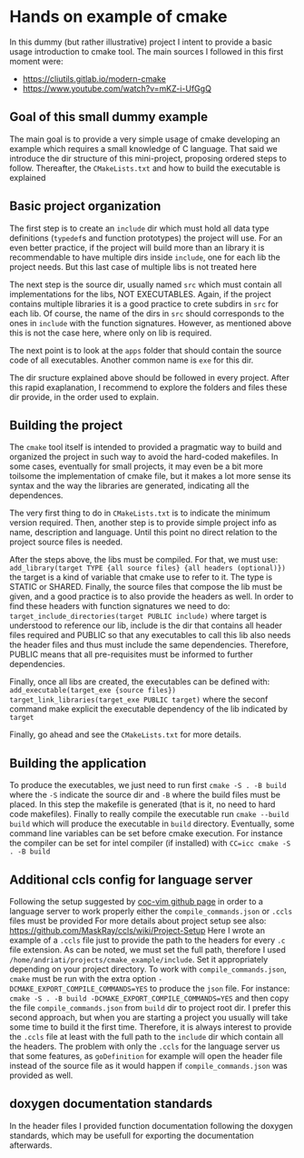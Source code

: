 # Hands on example of cmake

In this dummy (but rather illustrative) project I intent to provide a basic
usage introduction to cmake tool. The main sources I followed in this first
moment were:
* https://cliutils.gitlab.io/modern-cmake
* https://www.youtube.com/watch?v=mKZ-i-UfGgQ

## Goal of this small dummy example

The main goal is to provide a very simple usage of cmake developing an example
which requires a small knowledge of C language. That said we introduce the dir
structure of this mini-project, proposing ordered steps to follow. Thereafter,
the `CMakeLists.txt` and how to build the executable is explained

## Basic project organization

The first step is to create an `include` dir which must hold all data type
definitions (`typedef`s and function prototypes) the project will use. For
an even better practice, if the project will build more than an library it
is recommendable to have multiple dirs inside `include`, one for each lib
the project needs. But this last case of multiple libs is not treated here

The next step is the source dir, usually named `src` which must contain all
implementations for the libs, NOT EXECUTABLES. Again, if the project contains
multiple libraries it is a good practice to crete subdirs in `src` for each
lib. Of course, the name of the dirs in `src` should corresponds to the ones
in `include` with the function signatures. However, as mentioned above this
is not the case here, where only on lib is required.

The next point is to look at the `apps` folder that should contain the source
code of all executables. Another common name is `exe` for this dir.

The dir sructure explained above should be followed in every project. After
this rapid exaplanation, I recommend to explore the folders and files these
dir provide, in the order used to explain.

## Building the project

The `cmake` tool itself is intended to provided a pragmatic way to build and
organized the project in such way to avoid the hard-coded makefiles. In some
cases, eventually for small projects, it may even be a bit more toilsome the
implementation of cmake file, but it makes a lot more sense its syntax and
the way the libraries are generated, indicating all the dependences.

The very first thing to do in `CMakeLists.txt` is to indicate the minimum
version required. Then, another step is to provide simple project info as
name, description and language. Until this point no direct relation to the
project source files is needed.

After the steps above, the libs must be compiled. For that, we must use:
`add_library(target TYPE {all source files} {all headers (optional)})`
the target is a kind of variable that cmake use to refer to it. The type
is STATIC or SHARED. Finally, the source files that compose the lib must
be given, and a good practice is to also provide the headers as well. In
order to find these headers with function signatures we need to do:
`target_include_directories(target PUBLIC include)`
where target is understood to reference our lib, include is the dir that
contains all header files required and PUBLIC so that any executables to
call this lib also needs the header files and thus must include the same
dependencies. Therefore, PUBLIC means that all pre-requisites must be
informed to further dependencies.

Finally, once all libs are created, the executables can be defined with:
`add_executable(target_exe {source files})`
`target_link_libraries(target_exe PUBLIC target)`
where the seconf command make explicit the executable dependency of the
lib indicated by `target`

Finally, go ahead and see the `CMakeLists.txt` for more details.

## Building the application

To produce the executables, we just need to run first
`cmake -S . -B build`
where the `-S` indicate the source dir and `-B` where the
build files must be placed. In this step the makefile is
generated (that is it, no need to hard code makefiles).
Finally to really compile the executable run
`cmake --build build`
which will produce the executable in `build` directory.
Eventually, some command line variables can be set before
cmake execution. For instance the compiler can be set
for intel compiler (if installed) with
`CC=icc cmake -S . -B build`

## Additional ccls config for language server

Following the setup suggested by [coc-vim github page](https://github.com/neoclide/coc.nvim/wiki/Language-servers#ccobjective-c)
in order to a language server to work properly either the
`compile_commands.json` or `.ccls` files must be provided
For more details about project setup see also:
https://github.com/MaskRay/ccls/wiki/Project-Setup
Here I wrote an example of a `.ccls` file just to provide
the path to the headers for every `.c` file extension. As
can be noted, we must set the full path, therefore I used
`/home/andriati/projects/cmake_example/include`. Set it
appropriately depending on your project directory.
To work with `compile_commands.json`, `cmake` must be run
with the extra option `-DCMAKE_EXPORT_COMPILE_COMMANDS=YES`
to produce the `json` file. For instance:
`cmake -S . -B build -DCMAKE_EXPORT_COMPILE_COMMANDS=YES`
and then copy the file `compile_commands.json` from `build`
dir to project root dir. I prefer this second approach, but
when you are starting a project you usually will take some
time to build it the first time. Therefore, it is always
interest to provide the `.ccls` file at least with the full
path to the `include` dir which contain all the headers.
The problem with only the `.ccls` for the language server
us that some features, as `goDefinition` for example will
open the header file instead of the source file as it would
happen if `compile_commands.json` was provided as well.

## doxygen documentation standards

In the header files I provided function documentation following the doxygen
standards, which may be usefull for exporting the documentation afterwards.
